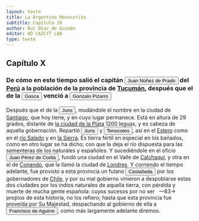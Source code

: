 ```yaml
---
layout: texto
title: La Argentina Manuscrita
subtitle: Capítulo 10
author: Rui Díaz de Guzmán
editor: HD CAICYT LAB
type: texto
---
```


## Capítulo X
### De cómo en este tiempo salió el capitán <button class="balloon" data-balloon-pos="up" data-balloon-length="large" data-balloon="person">Juan Núñez de Prado</button> del <a href="https://recogito.pelagios.org/document/wzqxhk0h3vpikm/part/1/edit#cb98db08-f957-4d96-a564-954c4ea40e37" target="_blank">Perú</a> a la población de la provincia de <a href="https://recogito.pelagios.org/document/wzqxhk0h3vpikm/part/1/edit#8ca9c069-9e5e-40f9-8378-8e403d4f7efb" target="_blank">Tucumán</a>, después que el de la <button class="balloon" data-balloon-pos="up" data-balloon-length="large" data-balloon="person">Gasca</button> venció a <button class="balloon" data-balloon-pos="up" data-balloon-length="large" data-balloon="person">Gonzalo Pizarro</button>


Después que el de la <button class="balloon" data-balloon-pos="up" data-balloon-length="large" data-balloon="tribe">Juris</button>, mudándole el nombre en la ciudad de <a href="https://recogito.pelagios.org/document/wzqxhk0h3vpikm/part/1/edit#0383bbb9-f2ac-44ff-be49-b91977e099f4" target="_blank">Santiago</a>, que hoy tiene, y en cuyo lugar permanece. Está en altura de 29 grados, distante de <a href="https://recogito.pelagios.org/document/wzqxhk0h3vpikm/part/1/edit#40a8997d-76c1-4b19-8f5c-8c460d1ace74" target="_blank">la ciudad de la Plata</a> 1200 leguas, y es cabeza de aquella gobernación. Repartió <button class="balloon" data-balloon-pos="up" data-balloon-length="large" data-balloon="tribe">Jurís</button> y <button class="balloon" data-balloon-pos="up" data-balloon-length="large" data-balloon="tribe">Tenocotes</button>, así en el <a href="https://recogito.pelagios.org/document/wzqxhk0h3vpikm/part/1/edit#a18fff84-1862-4f69-bfe4-a0f3a1f6ad0d" target="_blank">Estero</a> como en el <a href="https://recogito.pelagios.org/document/wzqxhk0h3vpikm/part/1/edit#d3c65dab-a646-4b02-b3d8-b84ff98696bd" target="_blank">río Salado</a> y en <a href="https://recogito.pelagios.org/document/wzqxhk0h3vpikm/part/1/edit#3732fe8b-b282-4d3a-bb33-c500a4243d55" target="_blank">la Sierra</a>. Es tierra fértil en especial en los bañados, como en otro lugar se ha dicho; con que la deja el río dispuesta para las sementeras de los naturales y españoles. Y sucediéndole en el oficio <button class="balloon" data-balloon-pos="up" data-balloon-length="large" data-balloon="person">Juan Pérez de Corita</button>, fundó una ciudad en el Valle de <a href="https://recogito.pelagios.org/document/wzqxhk0h3vpikm/part/1/edit#254c2843-3d10-4131-b893-8c4a0653c960" target="_blank">Calchaquí</a>, y otra en el de <a href="https://recogito.pelagios.org/document/wzqxhk0h3vpikm/part/1/edit#907babf4-4564-43e2-aa31-3336486fb0f2" target="_blank">Conando</a>, que la llamó la ciudad de <a href="https://recogito.pelagios.org/document/wzqxhk0h3vpikm/part/1/edit#58eeb770-9219-41ed-8800-22030e750704" target="_blank">Londres</a>. Y corriendo el tiempo adelante, fue provisto a esta provincia un fulano <button class="balloon" data-balloon-pos="up" data-balloon-length="large" data-balloon="person">Castañeda</button> por los gobernadores de <a href="https://recogito.pelagios.org/document/wzqxhk0h3vpikm/part/1/edit#e458610b-60d7-4c6f-8ff5-3bd16aedf59b" target="_blank">Chile</a>, y por su mal gobierno vinieron a despoblarse estas dos ciudades por los indios naturales de aquella tierra, con pérdida y muerte de mucha gente española: cuyos sucesos por no ser   —83→   propios de esta historia, no los refiero; hasta que esta provincia fue proveída por Su Majestad, despachando al gobierno de ella a <button class="balloon" data-balloon-pos="up" data-balloon-length="large" data-balloon="person">Francisco de Aguirre</button>, como más largamente adelante diremos.